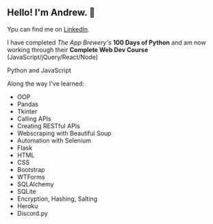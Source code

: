 ## Hello! I'm Andrew. 👋

Ypu can find me on [LinkedIn](https://www.linkedin.com/in/andrewtclarkson/).

I have completed _The App Brewery's_ **100 Days of Python** and am now working through their **Complete Web Dev Course** (JavaScript/jQuery/React/Node)

Python and JavaScript

Along the way I've learned:


- OOP
- Pandas
- Tkinter
- Calling APIs
- Creating RESTful APIs
- Webscraping with Beautiful Soup
- Automation with Selenium
- Flask
- HTML
- CSS
- Bootstrap
- WTForms
- SQLAlchemy
- SQLite
- Encryption, Hashing, Salting
- Heroku
- Discord.py
